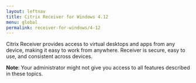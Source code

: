 ```yaml
---
layout: leftnav
title: Citrix Receiver for Windows 4.12
menu: global
permalink: receiver-for-windows/4-12
---
```


Citrix Receiver provides access to virtual desktops and apps from any device, making it easy to work from anywhere. Receiver is secure, easy to use, and consistent across devices.

**Note**: Your administrator might not give you access to all features described in these topics.
